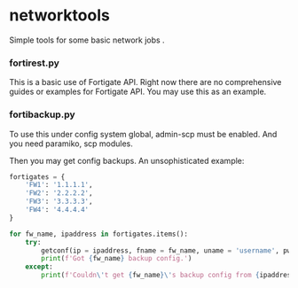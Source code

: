 # networktools
Simple tools for some basic network jobs .

### fortirest.py

This is a basic use of Fortigate API. Right now there are no comprehensive guides or examples for Fortigate API. You may use this as an example.

### fortibackup.py

To use this under config system global, admin-scp must be enabled.
And you need paramiko, scp modules.

Then you may get config backups. An unsophisticated example:

```python
fortigates = {
	'FW1': '1.1.1.1',
	'FW2': '2.2.2.2',
	'FW3': '3.3.3.3',
	'FW4': '4.4.4.4'
}

for fw_name, ipaddress in fortigates.items():
	try:
		getconf(ip = ipaddress, fname = fw_name, uname = 'username', pword = 'password')
		print(f'Got {fw_name} backup config.')
	except:
		print(f'Couldn\'t get {fw_name}\'s backup config from {ipaddress}')
```
